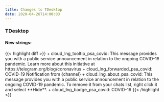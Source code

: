 ```yaml
---
title: Changes to TDesktop
date: 2020-04-28T14:00:03
---
```

<h3>TDesktop</h3>
<h4>New strings:</h4>
{{< highlight diff >}}
+ cloud_lng_tooltip_psa_covid: This message provides you with a public service announcement in relation to the ongoing COVID-19 pandemic. Learn more about this initiative at https://telegram.org/blog/coronavirus
+ cloud_lng_forwarded_psa_covid: COVID-19 Notification from {channel}
+ cloud_lng_about_psa_covid: This message provides you with a public service announcement in relation to the ongoing COVID-19 pandemic. To remove it from your chats list, right click it and select **Hide**.
+ cloud_lng_badge_psa_covid: COVID-19
{{< /highlight >}}

